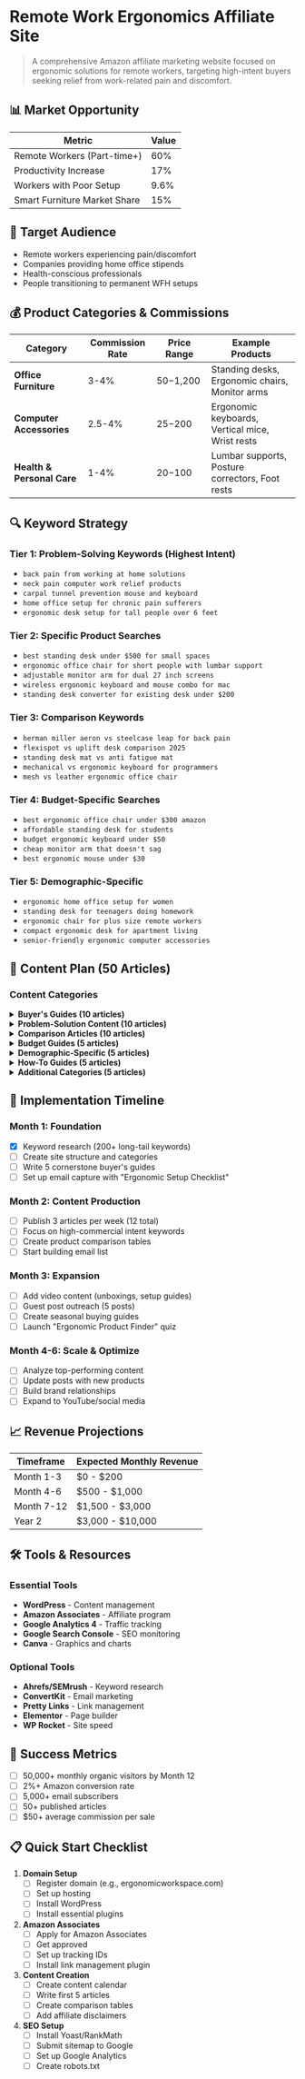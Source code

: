 # Remote Work Ergonomics Affiliate Site

> A comprehensive Amazon affiliate marketing website focused on ergonomic solutions for remote workers, targeting high-intent buyers seeking relief from work-related pain and discomfort.

## 📊 Market Opportunity

| Metric | Value |
|--------|-------|
| Remote Workers (Part-time+) | 60% |
| Productivity Increase | 17% |
| Workers with Poor Setup | 9.6% |
| Smart Furniture Market Share | 15% |

## 🎯 Target Audience

- Remote workers experiencing pain/discomfort
- Companies providing home office stipends  
- Health-conscious professionals
- People transitioning to permanent WFH setups

## 💰 Product Categories & Commissions

| Category | Commission Rate | Price Range | Example Products |
|----------|----------------|-------------|------------------|
| **Office Furniture** | 3-4% | $50-$1,200 | Standing desks, Ergonomic chairs, Monitor arms |
| **Computer Accessories** | 2.5-4% | $25-$200 | Ergonomic keyboards, Vertical mice, Wrist rests |
| **Health & Personal Care** | 1-4% | $20-$100 | Lumbar supports, Posture correctors, Foot rests |

## 🔍 Keyword Strategy

### Tier 1: Problem-Solving Keywords (Highest Intent)
- `back pain from working at home solutions`
- `neck pain computer work relief products`
- `carpal tunnel prevention mouse and keyboard`
- `home office setup for chronic pain sufferers`
- `ergonomic desk setup for tall people over 6 feet`

### Tier 2: Specific Product Searches
- `best standing desk under $500 for small spaces`
- `ergonomic office chair for short people with lumbar support`
- `adjustable monitor arm for dual 27 inch screens`
- `wireless ergonomic keyboard and mouse combo for mac`
- `standing desk converter for existing desk under $200`

### Tier 3: Comparison Keywords
- `herman miller aeron vs steelcase leap for back pain`
- `flexispot vs uplift desk comparison 2025`
- `standing desk mat vs anti fatigue mat`
- `mechanical vs ergonomic keyboard for programmers`
- `mesh vs leather ergonomic office chair`

### Tier 4: Budget-Specific Searches
- `best ergonomic office chair under $300 amazon`
- `affordable standing desk for students`
- `budget ergonomic keyboard under $50`
- `cheap monitor arm that doesn't sag`
- `best ergonomic mouse under $30`

### Tier 5: Demographic-Specific
- `ergonomic home office setup for women`
- `standing desk for teenagers doing homework`
- `ergonomic chair for plus size remote workers`
- `compact ergonomic desk for apartment living`
- `senior-friendly ergonomic computer accessories`

## 📝 Content Plan (50 Articles)

### Content Categories

<details>
<summary><b>Buyer's Guides (10 articles)</b></summary>

1. Best Standing Desks Under $500 (2025 Update)
2. Top 10 Ergonomic Chairs for Remote Workers
3. Best Monitor Arms for Dual Screen Setups
4. Complete Ergonomic Home Office Setup Under $1000
5. Best Ergonomic Keyboards for Preventing RSI
6. Top Ergonomic Mice for Carpal Tunnel Prevention
7. Best Lumbar Support Cushions for Office Chairs
8. Ultimate Guide to Ergonomic Laptop Stands
9. Best Standing Desk Mats for All-Day Comfort
10. Top Ergonomic Accessories Under $50

</details>

<details>
<summary><b>Problem-Solution Content (10 articles)</b></summary>

1. How to Fix Back Pain from Working at Home
2. Neck Pain Relief: Ergonomic Solutions for Remote Workers
3. Preventing Carpal Tunnel: Essential Ergonomic Tools
4. Eye Strain Solutions for Remote Workers
5. Fixing Poor Posture with Ergonomic Furniture
6. Shoulder Pain from Computer Work: Solutions
7. Hip Pain from Sitting: Ergonomic Fixes
8. Preventing Repetitive Strain Injuries (RSI)
9. Headache Relief for Computer Workers
10. Wrist Pain Solutions for Remote Workers

</details>

<details>
<summary><b>Comparison Articles (10 articles)</b></summary>

1. Jarvis vs Uplift vs Flexispot: Ultimate Comparison
2. Herman Miller vs Steelcase: Which is Worth It?
3. Ergonomic vs Gaming Chairs for Remote Work
4. Standing Desk Converters vs Full Standing Desks
5. Wireless vs Wired Ergonomic Mice Comparison
6. Memory Foam vs Mesh Lumbar Support
7. Electric vs Manual Height Adjustable Desks
8. Kneeling Chairs vs Traditional Ergonomic Chairs
9. Split vs Traditional Ergonomic Keyboards
10. Monitor Arms vs Monitor Stands

</details>

<details>
<summary><b>Budget Guides (5 articles)</b></summary>

1. Best Ergonomic Setup Under $200
2. Premium vs Budget Standing Desks: Is It Worth It?
3. Affordable Ergonomic Chair Alternatives
4. DIY Ergonomic Solutions vs Buying Products
5. Black Friday Ergonomic Furniture Deals Guide

</details>

<details>
<summary><b>Demographic-Specific (5 articles)</b></summary>

1. Ergonomic Setup for Tall People (6'4"+)
2. Best Ergonomic Chairs for Petite Women
3. Ergonomic Solutions for Plus-Size Remote Workers
4. Compact Ergonomic Setups for Small Apartments
5. Ergonomic Home Office for Seniors

</details>

<details>
<summary><b>How-To Guides (5 articles)</b></summary>

1. How to Set Up Your Monitor at the Correct Height
2. Proper Sitting Posture: Complete Guide
3. Standing Desk Transition: Week-by-Week Guide
4. Ergonomic Desk Setup: Step-by-Step
5. How to Choose the Right Ergonomic Chair Size

</details>

<details>
<summary><b>Additional Categories (5 articles)</b></summary>

**Seasonal Content:**
1. New Year Home Office Upgrades Guide
2. Tax-Deductible Home Office Ergonomic Purchases

**Professional-Specific:**
1. Ergonomic Setup for Graphic Designers
2. Programmer's Guide to Ergonomic Workstations
3. Video Editor's Ergonomic Equipment Guide

</details>

## 🚀 Implementation Timeline

### Month 1: Foundation
- [x] Keyword research (200+ long-tail keywords)
- [ ] Create site structure and categories
- [ ] Write 5 cornerstone buyer's guides
- [ ] Set up email capture with "Ergonomic Setup Checklist"

### Month 2: Content Production
- [ ] Publish 3 articles per week (12 total)
- [ ] Focus on high-commercial intent keywords
- [ ] Create product comparison tables
- [ ] Start building email list

### Month 3: Expansion
- [ ] Add video content (unboxings, setup guides)
- [ ] Guest post outreach (5 posts)
- [ ] Create seasonal buying guides
- [ ] Launch "Ergonomic Product Finder" quiz

### Month 4-6: Scale & Optimize
- [ ] Analyze top-performing content
- [ ] Update posts with new products
- [ ] Build brand relationships
- [ ] Expand to YouTube/social media

## 📈 Revenue Projections

| Timeframe | Expected Monthly Revenue |
|-----------|-------------------------|
| Month 1-3 | $0 - $200 |
| Month 4-6 | $500 - $1,000 |
| Month 7-12 | $1,500 - $3,000 |
| Year 2 | $3,000 - $10,000 |

## 🛠️ Tools & Resources

### Essential Tools
- **WordPress** - Content management
- **Amazon Associates** - Affiliate program
- **Google Analytics 4** - Traffic tracking
- **Google Search Console** - SEO monitoring
- **Canva** - Graphics and charts

### Optional Tools
- **Ahrefs/SEMrush** - Keyword research
- **ConvertKit** - Email marketing
- **Pretty Links** - Link management
- **Elementor** - Page builder
- **WP Rocket** - Site speed

## 🎯 Success Metrics

- [ ] 50,000+ monthly organic visitors by Month 12
- [ ] 2%+ Amazon conversion rate
- [ ] 5,000+ email subscribers
- [ ] 50+ published articles
- [ ] $50+ average commission per sale

## 📋 Quick Start Checklist

1. **Domain Setup**
   - [ ] Register domain (e.g., ergonomicworkspace.com)
   - [ ] Set up hosting
   - [ ] Install WordPress
   - [ ] Install essential plugins

2. **Amazon Associates**
   - [ ] Apply for Amazon Associates
   - [ ] Get approved
   - [ ] Set up tracking IDs
   - [ ] Install link management plugin

3. **Content Creation**
   - [ ] Create content calendar
   - [ ] Write first 5 articles
   - [ ] Create comparison tables
   - [ ] Add affiliate disclaimers

4. **SEO Setup**
   - [ ] Install Yoast/RankMath
   - [ ] Submit sitemap to Google
   - [ ] Set up Google Analytics
   - [ ] Create robots.txt
